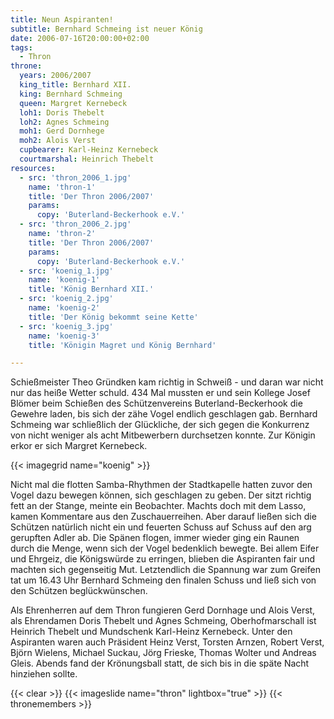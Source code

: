 ```yaml
---
title: Neun Aspiranten!
subtitle: Bernhard Schmeing ist neuer König
date: 2006-07-16T20:00:00+02:00
tags:
  - Thron
throne:
  years: 2006/2007
  king_title: Bernhard XII.
  king: Bernhard Schmeing
  queen: Margret Kernebeck
  loh1: Doris Thebelt
  loh2: Agnes Schmeing
  moh1: Gerd Dornhege
  moh2: Alois Verst
  cupbearer: Karl-Heinz Kernebeck
  courtmarshal: Heinrich Thebelt
resources:
  - src: 'thron_2006_1.jpg'
    name: 'thron-1'
    title: 'Der Thron 2006/2007'
    params:
      copy: 'Buterland-Beckerhook e.V.'
  - src: 'thron_2006_2.jpg'
    name: 'thron-2'
    title: 'Der Thron 2006/2007'
    params:
      copy: 'Buterland-Beckerhook e.V.'
  - src: 'koenig_1.jpg'
    name: 'koenig-1'
    title: 'König Bernhard XII.'
  - src: 'koenig_2.jpg'
    name: 'koenig-2'
    title: 'Der König bekommt seine Kette'
  - src: 'koenig_3.jpg'
    name: 'koenig-3'
    title: 'Königin Magret und König Bernhard'

---
```

Schießmeister Theo Gründken kam richtig in Schweiß - und daran war nicht nur
das heiße Wetter schuld. 434 Mal mussten er und sein Kollege Josef Blömer
beim Schießen des Schützenvereins Buterland-Beckerhook die Gewehre laden,
bis sich der zähe Vogel endlich geschlagen gab. Bernhard Schmeing war
schließlich der Glückliche, der sich gegen die Konkurrenz von nicht weniger
als acht Mitbewerbern durchsetzen konnte. Zur Königin erkor er sich
Margret Kernebeck.

{{< imagegrid name="koenig" >}}

Nicht mal die flotten Samba-Rhythmen der Stadtkapelle hatten zuvor den
Vogel dazu bewegen können, sich geschlagen zu geben. Der sitzt richtig fett
an der Stange, meinte ein Beobachter. Machts doch mit dem Lasso, kamen
Kommentare aus den Zuschauerreihen. Aber darauf ließen sich die Schützen
natürlich nicht ein und feuerten Schuss auf Schuss auf den arg gerupften
Adler ab. Die Spänen flogen, immer wieder ging ein Raunen durch die Menge,
wenn sich der Vogel bedenklich bewegte. Bei allem Eifer und Ehrgeiz, die
Königswürde zu erringen, blieben die Aspiranten fair und machten sich
gegenseitig Mut.
Letztendlich die Spannung war zum Greifen tat um 16.43 Uhr Bernhard Schmeing
den finalen Schuss und ließ sich von den Schützen beglückwünschen.

Als Ehrenherren auf dem Thron fungieren Gerd Dornhage und Alois Verst,
als Ehrendamen Doris Thebelt und Agnes Schmeing, Oberhofmarschall ist
Heinrich Thebelt und Mundschenk Karl-Heinz Kernebeck.
Unter den Aspiranten waren auch Präsident Heinz Verst, Torsten Arnzen,
Robert Verst, Björn Wielens, Michael Suckau, Jörg Frieske, Thomas Wolter
und Andreas Gleis.
Abends fand der Krönungsball statt, de sich bis in die späte Nacht hinziehen
sollte.

{{< clear >}}
{{< imageslide name="thron" lightbox="true" >}}
{{< thronemembers >}}
